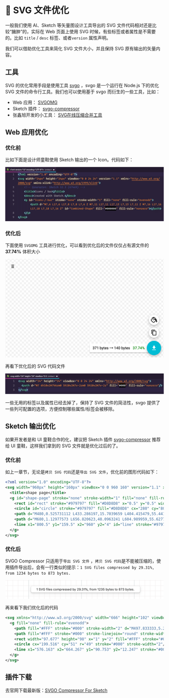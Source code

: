 # 🚀 SVG 文件优化

一般我们使用 AI、Sketch 等矢量图设计工具导出的 SVG 文件代码相对还是比较“臃肿”的，实际在 Web 页面上使用 SVG 时候，有些标签或者属性是不需要的。比如 `title` / `desc` 标签、或者`version` 属性声明。

我们可以借助优化工具来简化 SVG 文件大小，并且保持 SVG 原有输出的矢量内容。

## 工具

SVG 的优化常用手段是使用工具 [svgo](https://github.com/svg/svgo) ，svgo 是一个运行在 Node.js 下的优化 SVG 文件的命令行工具。我们也可以使用基于 svgo 而衍生的一些工具，比如：

- Web 应用： [SVGOMG](https://jakearchibald.github.io/svgomg/)
- Sketch 插件： [svgo-compressor](https://www.sketch.com/extensions/plugins/svgo-compressor/)
- 张鑫旭开发的小工具： [SVG在线压缩合并工具](https://www.zhangxinxu.com/sp/svgo/)

## Web 应用优化

### 优化前

比如下面是设计师童鞋使用 Sketch 输出的一个 Icon。代码如下：

![chapter3-1](./public/chapter3-1.png)

### 优化后

下面使用 `SVGOMG` 工具进行优化，可以看到优化后的文件仅仅占有源文件的 **37.74%** 体积大小

![chapter3-2](./public/chapter3-2.png)

再看下优化后的 SVG 代码文件

![chapter3-3](./public/chapter3-3.png)

一些无用的标签以及属性已经去掉了，保持了 SVG 文件的简洁性，svgo 提供了一些列可配置的选项，方便控制哪些属性/标签会被移除。

## Sketch 输出优化

如果开发者是和 UI 童鞋合作的化，建议把 Sketch 插件  [svgo-compressor](https://www.sketch.com/extensions/plugins/svgo-compressor/)  推荐给 UI 童鞋，这样我们拿到的 SVG 文件就是优化过后的了。

### 优化前

如上一章节，无论是`拷贝 SVG 代码`还是`导出 SVG 文件`，优化前的图形代码如下：

```xml
<?xml version="1.0" encoding="UTF-8"?>
<svg width="960px" height="160px" viewBox="0 0 960 160" version="1.1" xmlns="http://www.w3.org/2000/svg" xmlns:xlink="http://www.w3.org/1999/xlink">
  <title>shape page</title>
  <g id="shape-page" stroke="none" stroke-width="1" fill="none" fill-rule="evenodd">
    <rect id="rect" stroke="#979797" fill="#D8D8D8" x="0.5" y="0.5" width="159" height="159"></rect>
    <circle id="circle" stroke="#979797" fill="#D8D8D8" cx="280" cy="80" r="79.5"></circle>
    <path d="M480,0.525731112 L433.286197,15.7039659 L404.415479,55.4411003 L404.415479,104.5589 L433.286197,144.296034 L480,159.474269 L526.713803,144.296034 L555.584521,104.5589 L555.584521,55.4411003 L526.713803,15.7039659 L480,0.525731112 Z" id="decagon" stroke="#979797" fill="#D8D8D8"></path>
    <path d="M680,1.12977573 L656.820623,48.0963241 L604.989959,55.6277604 L642.49498,92.1861198 L633.641245,143.807352 L680,119.435112 L726.358755,143.807352 L717.50502,92.1861198 L755.010041,55.6277604 L703.179377,48.0963241 L680,1.12977573 Z" id="star" stroke="#979797" fill="#D8D8D8"></path>
    <line x1="800.5" y1="159.5" x2="960" y2="4" id="line" stroke="#979797" stroke-linecap="square"></line>
  </g>
</svg>
```

### 优化后

SVGO Compressor 只适用于`导出 SVG 文件` ，`拷贝 SVG 代码`是不能被压缩的，使用插件导出后，会有一行类似的提示：`1 SVG files compressed by 29.31%, from 1234 bytes to 873 bytes.`

![chapter3-4](./public/chapter3-4.png)

再来看下我们优化后的代码

```xml
<svg xmlns="http://www.w3.org/2000/svg" width="666" height="102" viewBox="0 0 666 102">
  <g fill="none" fill-rule="evenodd">
    <path fill="#FFF" stroke="#000" stroke-width="2" d="M497.833333,5.28389709 L483.271369,35.1844928 L450.677268,39.9840706 L474.26363,63.2827467 L468.699074,96.160745 L497.833333,80.6389961 L526.967592,96.160745 L521.403037,63.2827467 L544.989398,39.9840706 L512.395298,35.1844928 L497.833333,5.28389709 Z"/>
    <path fill="#FFF" stroke="#000" stroke-linejoin="round" stroke-width="2" d="M347.763441,1 L378.565457,11 L397.602151,35.5491503 L397.602151,66.757608 L378.565457,91.4508497 C365.556718,97.8169499 355.289379,101 347.763441,101 C340.237503,101 329.970164,97.8169499 316.961424,91.4508497 L297.924731,66.757608 L297.924731,35.5491503 L316.961424,11 L347.763441,1 Z"/>
    <rect width="97.677" height="98" x="1" y="2" fill="#FFF" stroke="#000" stroke-width="2"/>
    <circle cx="199.516" cy="51" r="49" stroke="#000" stroke-width="2"/>
    <line x1="576.163" x2="664.267" y1="90.753" y2="12.247" stroke="#000" stroke-linecap="square" stroke-width="2"/>
  </g>
</svg>
```

## 插件下载

去官网下载最新版：[SVGO Compressor For Sketch](https://www.sketch.com/extensions/plugins/svgo-compressor/)
